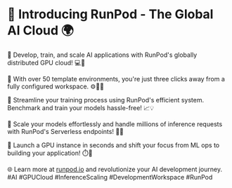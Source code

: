 # 🚀 Introducing RunPod - The Global AI Cloud 🌍

🔹 Develop, train, and scale AI applications with RunPod's globally distributed GPU cloud! 💻🎨

🔹 With over 50 template environments, you're just three clicks away from a fully configured workspace. ⚙️👨‍💻

🔹 Streamline your training process using RunPod's efficient system. Benchmark and train your models hassle-free! 📈💡

🔹 Scale your models effortlessly and handle millions of inference requests with RunPod's Serverless endpoints! 🚀🔥

🔹 Launch a GPU instance in seconds and shift your focus from ML ops to building your application! ⏱️🔧

🌐 Learn more at [runpod.io](https://runpod.io?ref=va0nesu7) and revolutionize your AI development journey. #AI #GPUCloud #InferenceScaling #DevelopmentWorkspace #RunPod
